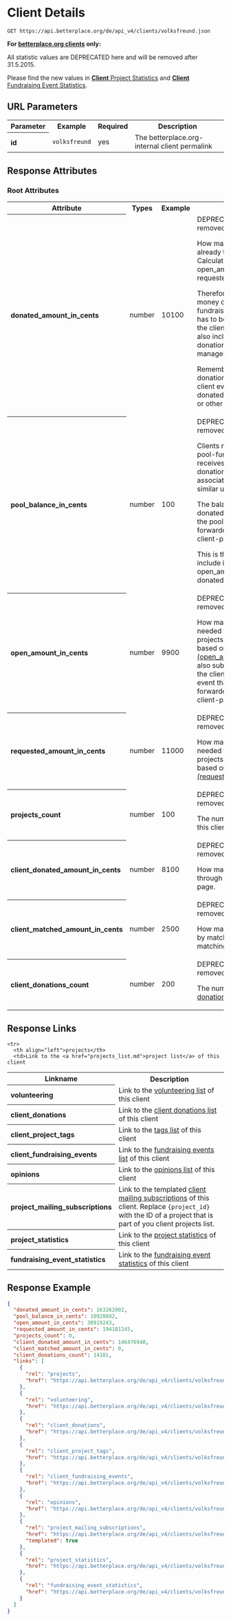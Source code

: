 
# Client Details

```Rebol
GET https://api.betterplace.org/de/api_v4/clients/volksfreund.json
```

**For [betterplace.org clients](../README.md#client-api) only:**

All statistic values are DEPRECATED here and will be removed after 31.5.2015.

Please find the new values in
[**Client** Project Statistics](client_project_statistics.md) and
[**Client** Fundraising Event Statistics](client_fundraising_event_statistics.md).


## URL Parameters

<table>
  <tr>
    <th>Parameter</th>
    <th>Example</th>
    <th>Required</th>
    <th>Description</th>
  </tr>
  <tr>
    <th align="left">id</th>
    <td><code>volksfreund</code></td>
    <td>yes</td>
    <td>The betterplace.org-internal client permalink</td>
  </tr>
</table>


## Response Attributes

### Root Attributes

  <table>
    <tr>
      <th>Attribute</th>
      <th>Types</th>
      <th>Example</th>
      <th>Description</th>
    </tr>
    <tr>
      <th align="left">donated_amount_in_cents</th>
      <td>number</td>
      <td>10100</td>
      <td>DEPRECATED and will be removed after 31.5.2015.

How many cents are donated already to all client projects. 
Calculation based on open_amount_in_cents and requested_amount_in_cents.

Therefore it includes the money of the client-pool-fundraising-event
that still has to be forwarded to one of the client-projects-needs.
It also includes external donations that project manager can add to projects.

Remember: This includes all donations to projects of this client even those
that are donated via betterplace.org or other channels.
</td>
    </tr>
    <tr>
      <th align="left">pool_balance_in_cents</th>
      <td>number</td>
      <td>100</td>
      <td>DEPRECATED and will be removed after 31.5.2015.

Clients may have a client-pool-fundraising-event that receives money
from offline-donations that could not be associated with a project or
similar use cases.

The balance repesents the donated amount in cents on the pool
that has not yet been forwarded to one of the client-project-needs.

This is the number that is include in open_amount_in_cents and donated_amount_in_cents.
</td>
    </tr>
    <tr>
      <th align="left">open_amount_in_cents</th>
      <td>number</td>
      <td>9900</td>
      <td>DEPRECATED and will be removed after 31.5.2015.

How many cents are still needed to complete all client projects.
This calculation is based on the sum of all
<a href="need_details.md">needs (open_amount_in_cents)</a>.
We also substract the money of the client-pool-fundraising-event
that still has to be forwarded to one of the client-projects-needs.
</td>
    </tr>
    <tr>
      <th align="left">requested_amount_in_cents</th>
      <td>number</td>
      <td>11000</td>
      <td>DEPRECATED and will be removed after 31.5.2015.

How many cents are still needed to complete all client projects.
This calculation is based on the sum of all
<a href="need_details.md">needs (requested_amount_in_cents)</a>.
</td>
    </tr>
    <tr>
      <th align="left">projects_count</th>
      <td>number</td>
      <td>100</td>
      <td>DEPRECATED and will be removed after 31.5.2015.

The number of <a href="projects_list.md">projects</a> of this client
</td>
    </tr>
    <tr>
      <th align="left">client_donated_amount_in_cents</th>
      <td>number</td>
      <td>8100</td>
      <td>DEPRECATED and will be removed after 31.5.2015.

How many cents are donated through the clients donation page.
</td>
    </tr>
    <tr>
      <th align="left">client_matched_amount_in_cents</th>
      <td>number</td>
      <td>2500</td>
      <td>DEPRECATED and will be removed after 31.5.2015.

How many cents are donated by matching donations by all matching funds of the client
</td>
    </tr>
    <tr>
      <th align="left">client_donations_count</th>
      <td>number</td>
      <td>200</td>
      <td>DEPRECATED and will be removed after 31.5.2015.

The number of <a href="client_donations_list.md">client donations</a> for this client
</td>
    </tr>
  </table>
</table>

## Response Links

<table>
  <tr>
    <th>Linkname</th>
    <th>Description</th>
  </tr>

    <tr>
      <th align="left">projects</th>
      <td>Link to the <a href="projects_list.md">project list</a> of this client
</td>
    </tr>
    <tr>
      <th align="left">volunteering</th>
      <td>Link to the <a href="volunteering_list.md">volunteering list</a> of this client
</td>
    </tr>
    <tr>
      <th align="left">client_donations</th>
      <td>Link to the <a href="client_donations_list.md">client donations list</a> of this client
</td>
    </tr>
    <tr>
      <th align="left">client_project_tags</th>
      <td>Link to the <a href="client_tags_list.md">tags list</a> of this client
</td>
    </tr>
    <tr>
      <th align="left">client_fundraising_events</th>
      <td>Link to the <a href="fundraising_events_list.md">fundraising events list</a> of this client
</td>
    </tr>
    <tr>
      <th align="left">opinions</th>
      <td>Link to the <a href="opinions_list.md">opinions list</a> of this client
</td>
    </tr>
    <tr>
      <th align="left">project_mailing_subscriptions</th>
      <td>Link to the templated <a href="client_mailing_subscriptions.md">client mailing subscriptions</a>
of this client. Replace <code>{project_id}</code> with the ID of a project that is
part of you client projects list.
</td>
    </tr>
    <tr>
      <th align="left">project_statistics</th>
      <td>Link to the <a href="project_statistics_list.md">project statistics</a> of this client
</td>
    </tr>
    <tr>
      <th align="left">fundraising_event_statistics</th>
      <td>Link to the <a href="fundraising_event_statistics_list.md">fundraising event statistics</a> of this client
</td>
    </tr>
</table>

## Response Example

```json
{
  "donated_amount_in_cents": 163262002,
  "pool_balance_in_cents": 10920892,
  "open_amount_in_cents": 30919243,
  "requested_amount_in_cents": 194181245,
  "projects_count": 0,
  "client_donated_amount_in_cents": 146476940,
  "client_matched_amount_in_cents": 0,
  "client_donations_count": 14101,
  "links": [
    {
      "rel": "projects",
      "href": "https://api.betterplace.org/de/api_v4/clients/volksfreund/projects.json"
    },
    {
      "rel": "volunteering",
      "href": "https://api.betterplace.org/de/api_v4/clients/volksfreund/volunteering.json"
    },
    {
      "rel": "client_donations",
      "href": "https://api.betterplace.org/de/api_v4/clients/volksfreund/client_donations.json"
    },
    {
      "rel": "client_project_tags",
      "href": "https://api.betterplace.org/de/api_v4/clients/volksfreund/tags.json"
    },
    {
      "rel": "client_fundraising_events",
      "href": "https://api.betterplace.org/de/api_v4/clients/volksfreund/fundraising_events.json"
    },
    {
      "rel": "opinions",
      "href": "https://api.betterplace.org/de/api_v4/clients/volksfreund/opinions.json"
    },
    {
      "rel": "project_mailing_subscriptions",
      "href": "https://api.betterplace.org/de/api_v4/clients/volksfreund/projects/%7Bproject_id%7D/mailing_subscriptions.json",
      "templated": true
    },
    {
      "rel": "project_statistics",
      "href": "https://api.betterplace.org/de/api_v4/clients/volksfreund/project_statistics.json"
    },
    {
      "rel": "fundraising_event_statistics",
      "href": "https://api.betterplace.org/de/api_v4/clients/volksfreund/fundraising_event_statistics.json"
    }
  ]
}
```

